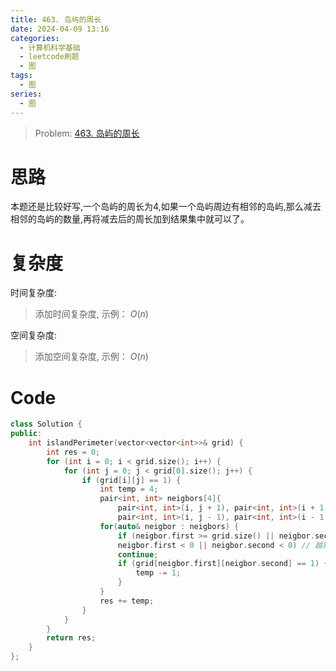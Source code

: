 ```yaml
---
title: 463. 岛屿的周长
date: 2024-04-09 13:16
categories:
  - 计算机科学基础
  - leetcode刷题
  - 图 
tags:
  - 图
series:
  - 图
---
```


> Problem: [463. 岛屿的周长](https://leetcode.cn/problems/island-perimeter/description/)


# 思路

本题还是比较好写,一个岛屿的周长为4,如果一个岛屿周边有相邻的岛屿,那么减去相邻的岛屿的数量,再将减去后的周长加到结果集中就可以了。

# 复杂度

时间复杂度:
> 添加时间复杂度, 示例： $O(n)$

空间复杂度:
> 添加空间复杂度, 示例： $O(n)$



# Code
```C++ []
class Solution {
public:
    int islandPerimeter(vector<vector<int>>& grid) {
        int res = 0;
        for (int i = 0; i < grid.size(); i++) {
            for (int j = 0; j < grid[0].size(); j++) {
                if (grid[i][j] == 1) {
                    int temp = 4;
                    pair<int, int> neigbors[4]{
                        pair<int, int>(i, j + 1), pair<int, int>(i + 1, j),
                        pair<int, int>(i, j - 1), pair<int, int>(i - 1, j)};
                    for(auto& neigbor : neigbors) {
                        if (neigbor.first >= grid.size() || neigbor.second >= grid[0].size() ||
                        neigbor.first < 0 || neigbor.second < 0) // 越界
                        continue;
                        if (grid[neigbor.first][neigbor.second] == 1) { // 是岛屿
                            temp -= 1;
                        }
                    }
                    res += temp;
                }
            }
        }
        return res;
    }
};
```
  
